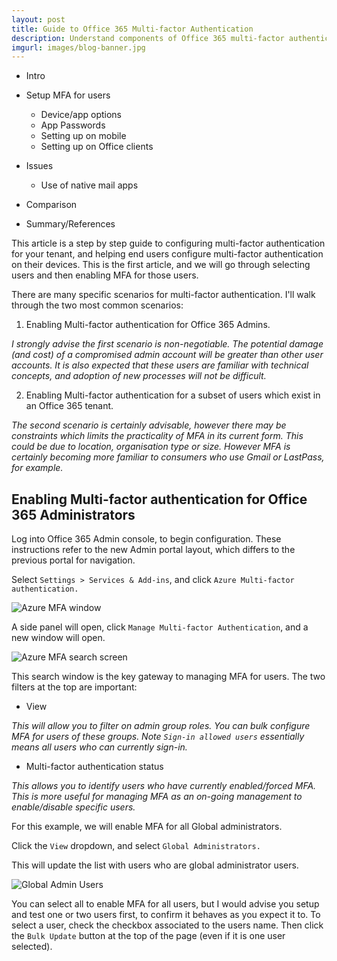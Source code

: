 ```yaml
---
layout: post
title: Guide to Office 365 Multi-factor Authentication
description: Understand components of Office 365 multi-factor authentication, and compare to other implementations including Google and LastPass.
imgurl: images/blog-banner.jpg
---
```



* Intro

* Setup MFA for users
  * Device/app options
  * App Passwords
  * Setting up on mobile
  * Setting up on Office clients

* Issues
  * Use of native mail apps

* Comparison

* Summary/References

This article is a step by step guide to configuring multi-factor authentication for your tenant, and helping end users configure multi-factor authentication on their devices.  This is the first article, and we will go through selecting users and then enabling MFA for those users.

There are many specific scenarios for multi-factor authentication.  I'll walk through the two most common scenarios:

1. Enabling Multi-factor authentication for Office 365 Admins.

*I strongly advise the first scenario is non-negotiable. The potential damage (and cost) of a compromised admin account will be greater than other user accounts. It is also expected that these users are familiar with technical concepts, and adoption of new processes will not be difficult.*


2. Enabling Multi-factor authentication for a subset of users which exist in an Office 365 tenant.

*The second scenario is certainly advisable, however there may be constraints which limits the practicality of MFA in its current form. This could be due to location, organisation type or size. However MFA is certainly becoming more familiar to consumers who use Gmail or LastPass, for example.*

## Enabling Multi-factor authentication for Office 365 Administrators

Log into Office 365 Admin console, to begin configuration. These instructions refer to the new Admin portal layout, which differs to the previous portal for navigation.

Select `Settings > Services & Add-ins`, and click `Azure Multi-factor authentication.`

![Azure MFA window]()

A side panel will open,  click `Manage Multi-factor Authentication`, and a new window will open.

![Azure MFA search screen]()

This search window is the key gateway to managing MFA for users. The two filters at the top are important:

* View

*This will allow you to filter on admin group roles. You can bulk configure MFA for users of these groups. Note `Sign-in allowed users` essentially means all users who can currently sign-in.*

* Multi-factor authentication status

*This allows you to identify users who have currently enabled/forced MFA. This is more useful for managing MFA as an on-going management to enable/disable specific users.*

For this example, we will enable MFA for all Global administrators.

Click the `View` dropdown, and select `Global Administrators.`

This will update the list with users who are global administrator users.

![Global Admin Users]()

You can select all to enable MFA for all users, but I would advise you setup and test one or two users first, to confirm it behaves as you expect it to.
To select a user, check the checkbox associated to the users name.  Then click the `Bulk Update` button at the top of the page (even if it is one user selected).
